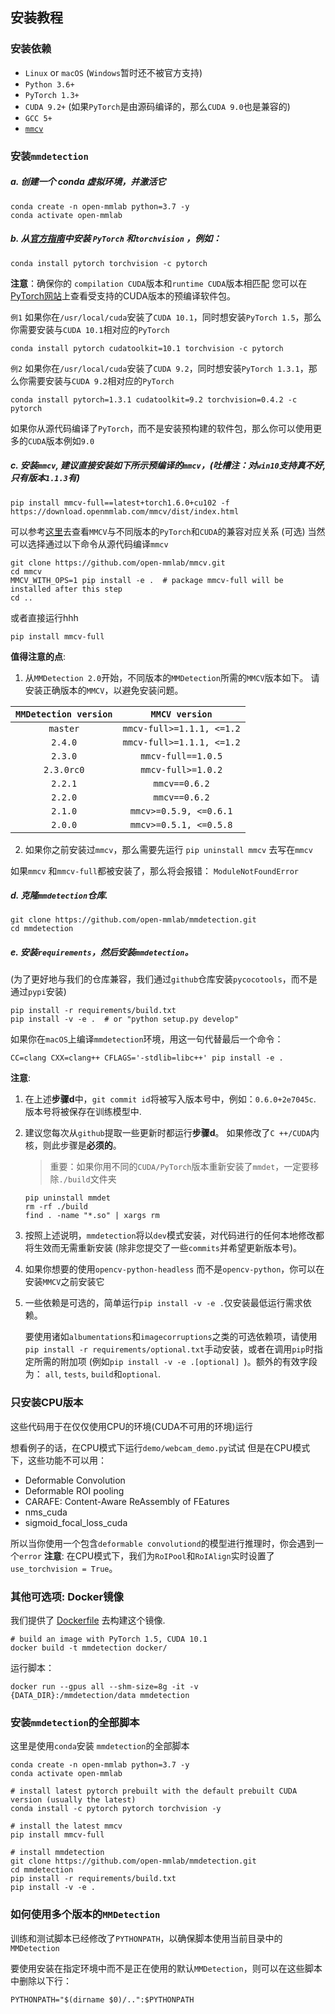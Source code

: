 ## 安装教程

### 安装依赖

- `Linux` or `macOS` (`Windows`暂时还不被官方支持)
- `Python 3.6+`
- `PyTorch 1.3+`
- `CUDA 9.2+` (如果`PyTorch`是由源码编译的，那么`CUDA 9.0`也是兼容的)
- `GCC 5+`
- [`mmcv`](https://github.com/open-mmlab/mmcv)



### 安装`mmdetection`

##### a. 创建一个 conda 虚拟环境，并激活它

```shell
conda create -n open-mmlab python=3.7 -y
conda activate open-mmlab
```



##### b. 从[官方指南](https://pytorch.org/)中安装 `PyTorch` 和`torchvision` ，例如：

```shell
conda install pytorch torchvision -c pytorch
```

**注意**：确保你的 `compilation CUDA`版本和`runtime CUDA`版本相匹配
您可以在[PyTorch网站](https://pytorch.org/)上查看受支持的CUDA版本的预编译软件包。



`例1` 如果你在`/usr/local/cuda`安装了`CUDA 10.1`，同时想安装`PyTorch 1.5`，那么你需要安装与`CUDA 10.1`相对应的`PyTorch`

```shell
conda install pytorch cudatoolkit=10.1 torchvision -c pytorch
```

`例2` 如果你在`/usr/local/cuda`安装了`CUDA 9.2`，同时想安装`PyTorch 1.3.1`，那么你需要安装与`CUDA 9.2`相对应的`PyTorch`

```shell
conda install pytorch=1.3.1 cudatoolkit=9.2 torchvision=0.4.2 -c pytorch
```

如果你从源代码编译了`PyTorch`，而不是安装预构建的软件包，那么你可以使用更多的`CUDA`版本例如`9.0`



##### c. 安装`mmcv`, 建议直接安装如下所示预编译的`mmcv`，(吐槽注：对`win10`支持真不好, 只有版本`1.1.3`有)

```shell
pip install mmcv-full==latest+torch1.6.0+cu102 -f https://download.openmmlab.com/mmcv/dist/index.html
```

可以参考[这里](https://github.com/open-mmlab/mmcv#install-with-pip)去查看`MMCV`与不同版本的`PyTorch`和`CUDA`的兼容对应关系
(可选) 当然可以选择通过以下命令从源代码编译`mmcv`

```shell
git clone https://github.com/open-mmlab/mmcv.git
cd mmcv
MMCV_WITH_OPS=1 pip install -e .  # package mmcv-full will be installed after this step
cd ..
```

或者直接运行hhh

```shell
pip install mmcv-full
```

**值得注意的点**:

1. 从`MMDetection 2.0`开始，不同版本的`MMDetection`所需的`MMCV`版本如下。 请安装正确版本的`MMCV`，以避免安装问题。

| `MMDetection version` |    `MMCV version`    |
|:-------------------:|:-------------------:|
| `master`            | `mmcv-full>=1.1.1, <=1.2` |
| `2.4.0`             | `mmcv-full>=1.1.1, <=1.2` |
| `2.3.0`             | `mmcv-full==1.0.5` |
| `2.3.0rc0`          | `mmcv-full>=1.0.2`  |
| `2.2.1`             | `mmcv==0.6.2`       |
| `2.2.0`             | `mmcv==0.6.2`       |
| `2.1.0`             | `mmcv>=0.5.9, <=0.6.1` |
| `2.0.0`             | `mmcv>=0.5.1, <=0.5.8` |

2. 如果你之前安装过`mmcv`，那么需要先运行 `pip uninstall mmcv` 去写在`mmcv`

  如果`mmcv` 和`mmcv-full`都被安装了，那么将会报错： `ModuleNotFoundError`



##### d. 克隆`mmdetection`仓库.

```shell
git clone https://github.com/open-mmlab/mmdetection.git
cd mmdetection
```



##### e. 安装`requirements`，然后安装`mmdetection`。

(为了更好地与我们的仓库兼容，我们通过`github`仓库安装`pycocotools`，而不是通过`pypi`安装)

```shell
pip install -r requirements/build.txt
pip install -v -e .  # or "python setup.py develop"
```

如果你在`macOS`上编译`mmdetection`环境，用这一句代替最后一个命令：

```shell
CC=clang CXX=clang++ CFLAGS='-stdlib=libc++' pip install -e .
```

**注意**:

1. 在上述**步骤d**中，`git commit id`将被写入版本号中，例如：`0.6.0+2e7045c`. 版本号将被保存在训练模型中.

2. 建议您每次从`github`提取一些更新时都运行**步骤d**。 如果修改了`C ++/CUDA`内核，则此步骤是**必须的**。

   > 重要：如果你用不同的`CUDA/PyTorch`版本重新安装了`mmdet`，一定要移除`./build`文件夹

   ```shell
   pip uninstall mmdet
   rm -rf ./build
   find . -name "*.so" | xargs rm
   ```

3. 按照上述说明，`mmdetection`将以`dev`模式安装，对代码进行的任何本地修改都将生效而无需重新安装 (除非您提交了一些`commits`并希望更新版本号)。

4. 如果你想要的使用`opencv-python-headless` 而不是`opencv-python`，你可以在安装`MMCV`之前安装它

5. 一些依赖是可选的，简单运行`pip install -v -e .`仅安装最低运行需求依赖。

   要使用诸如`albumentations`和`imagecorruptions`之类的可选依赖项，请使用`pip install -r requirements/optional.txt`手动安装，或者在调用`pip`时指定所需的附加项 (例如`pip install -v -e .[optional] `)。额外的有效字段为： `all`, `tests`, `build`和`optional`.

### 只安装CPU版本

这些代码用于在仅仅使用CPU的环境(CUDA不可用的环境)运行

想看例子的话，在CPU模式下运行`demo/webcam_demo.py`试试
但是在CPU模式下，这些功能不可以用：

- Deformable Convolution
- Deformable ROI pooling
- CARAFE: Content-Aware ReAssembly of FEatures
- nms_cuda
- sigmoid_focal_loss_cuda

所以当你使用一个包含`deformable convolutiond`的模型进行推理时，你会遇到一个`error`
**注意**: 在CPU模式下，我们为`RoIPool`和`RoIAlign`实时设置了`use_torchvision = True`。



### 其他可选项: Docker镜像

我们提供了 [Dockerfile](https://github.com/open-mmlab/mmdetection/blob/master/docker/Dockerfile) 去构建这个镜像.

```shell
# build an image with PyTorch 1.5, CUDA 10.1
docker build -t mmdetection docker/
```

运行脚本：

```shell
docker run --gpus all --shm-size=8g -it -v {DATA_DIR}:/mmdetection/data mmdetection
```



### 安装`mmdetection`的全部脚本

这里是使用`conda`安装 `mmdetection`的全部脚本

```shell
conda create -n open-mmlab python=3.7 -y
conda activate open-mmlab

# install latest pytorch prebuilt with the default prebuilt CUDA version (usually the latest)
conda install -c pytorch pytorch torchvision -y

# install the latest mmcv
pip install mmcv-full

# install mmdetection
git clone https://github.com/open-mmlab/mmdetection.git
cd mmdetection
pip install -r requirements/build.txt
pip install -v -e .
```



### 如何使用多个版本的`MMDetection`

训练和测试脚本已经修改了`PYTHONPATH`，以确保脚本使用当前目录中的 `MMDetection`

要使用安装在指定环境中而不是正在使用的默认`MMDetection`，则可以在这些脚本中删除以下行：

```shell
PYTHONPATH="$(dirname $0)/..":$PYTHONPATH
```

